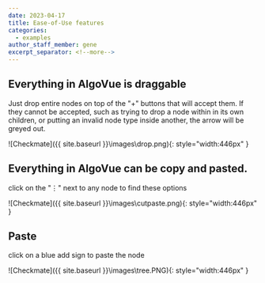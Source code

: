 ```yaml
---
date: 2023-04-17
title: Ease-of-Use features
categories:
  - examples
author_staff_member: gene
excerpt_separator: <!--more-->
---
```


##  Everything in AlgoVue is draggable
Just drop entire nodes on top of the "+" buttons that will accept them. If they cannot be accepted, such as trying to drop a node within in its own children, or putting an invalid node type inside another, the arrow will be greyed out.

![Checkmate]({{ site.baseurl }}\images\drop.png){: style="width:446px" }

##  Everything in AlgoVue can be copy and pasted. 
click on the "⋮" next to any node to find these options

![Checkmate]({{ site.baseurl }}\images\cutpaste.png){: style="width:446px" }

##  Paste
click on a blue add sign to paste the node

![Checkmate]({{ site.baseurl }}\images\tree.PNG){: style="width:446px" }
<!--more-->


